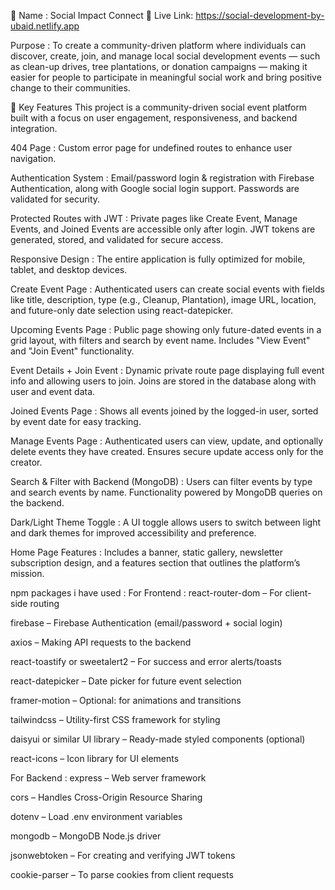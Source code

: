 📘 Name : Social Impact Connect 🔗 Live Link: https://social-development-by-ubaid.netlify.app

Purpose : To create a community-driven platform where individuals can discover, create, join, and manage local social development events — such as clean-up drives, tree plantations, or donation campaigns — making it easier for people to participate in meaningful social work and bring positive change to their communities.

🚀 Key Features This project is a community-driven social event platform built with a focus on user engagement, responsiveness, and backend integration.

404 Page : Custom error page for undefined routes to enhance user navigation.

Authentication System : Email/password login & registration with Firebase Authentication, along with Google social login support. Passwords are validated for security.

Protected Routes with JWT : Private pages like Create Event, Manage Events, and Joined Events are accessible only after login. JWT tokens are generated, stored, and validated for secure access.

Responsive Design : The entire application is fully optimized for mobile, tablet, and desktop devices.

Create Event Page : Authenticated users can create social events with fields like title, description, type (e.g., Cleanup, Plantation), image URL, location, and future-only date selection using react-datepicker.

Upcoming Events Page : Public page showing only future-dated events in a grid layout, with filters and search by event name. Includes "View Event" and "Join Event" functionality.

Event Details + Join Event : Dynamic private route page displaying full event info and allowing users to join. Joins are stored in the database along with user and event data.

Joined Events Page : Shows all events joined by the logged-in user, sorted by event date for easy tracking.

Manage Events Page : Authenticated users can view, update, and optionally delete events they have created. Ensures secure update access only for the creator.

Search & Filter with Backend (MongoDB) : Users can filter events by type and search events by name. Functionality powered by MongoDB queries on the backend.

Dark/Light Theme Toggle : A UI toggle allows users to switch between light and dark themes for improved accessibility and preference.

Home Page Features : Includes a banner, static gallery, newsletter subscription design, and a features section that outlines the platform’s mission.

npm packages i have used : For Frontend : react-router-dom – For client-side routing

firebase – Firebase Authentication (email/password + social login)

axios – Making API requests to the backend

react-toastify or sweetalert2 – For success and error alerts/toasts

react-datepicker – Date picker for future event selection

framer-motion – Optional: for animations and transitions

tailwindcss – Utility-first CSS framework for styling

daisyui or similar UI library – Ready-made styled components (optional)

react-icons – Icon library for UI elements

For Backend : express – Web server framework

cors – Handles Cross-Origin Resource Sharing

dotenv – Load .env environment variables

mongodb – MongoDB Node.js driver

jsonwebtoken – For creating and verifying JWT tokens

cookie-parser – To parse cookies from client requests

